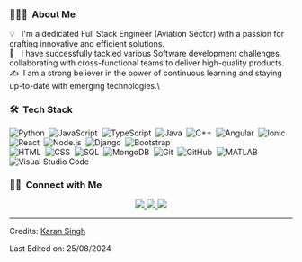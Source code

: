 <!-- ## 👋 &nbsp;Hey there! I'm Karan Singh -->

### 👨🏻‍💻 &nbsp;About Me

💡 &nbsp; I'm a dedicated Full Stack Engineer (Aviation Sector) with a passion for crafting innovative and efficient solutions.\
🌱 &nbsp; I have successfully tackled various Software development challenges, collaborating with cross-functional teams to deliver high-quality products.\
✍️ &nbsp;I am a strong believer in the power of continuous learning and staying up-to-date with emerging technologies.\

### 🛠 &nbsp;Tech Stack

![Python](https://img.shields.io/badge/-Python-05122A?style=flat&logo=python)&nbsp;
![JavaScript](https://img.shields.io/badge/-JavaScript-05122A?style=flat&logo=javascript)&nbsp;
![TypeScript](https://img.shields.io/badge/-TypeScript-05122A?style=flat&logo=typescript&logoColor=3178C6)&nbsp;
![Java](https://img.shields.io/badge/-Java-05122A?style=flat&logo=Java&logoColor=FFA518)&nbsp;
![C++](https://img.shields.io/badge/-C++-05122A?style=flat&logo=C%2B%2B&logoColor=00599C)&nbsp;
![Angular](https://img.shields.io/badge/-Angular-05122A?style=flat&logo=angular&logoColor=DD0031)&nbsp;
![Ionic](https://img.shields.io/badge/-Ionic-05122A?style=flat&logo=ionic&logoColor=3880FF)&nbsp;
![React](https://img.shields.io/badge/-React-05122A?style=flat&logo=react)&nbsp;
![Node.js](https://img.shields.io/badge/-Node.js-05122A?style=flat&logo=node.js)&nbsp;
![Django](https://img.shields.io/badge/-Django-05122A?style=flat&logo=django&logoColor=092E20)&nbsp;
![Bootstrap](https://img.shields.io/badge/-Bootstrap-05122A?style=flat&logo=bootstrap&logoColor=563D7C)\
![HTML](https://img.shields.io/badge/-HTML-05122A?style=flat&logo=HTML5)&nbsp;
![CSS](https://img.shields.io/badge/-CSS-05122A?style=flat&logo=CSS3&logoColor=1572B6)&nbsp;
![SQL](https://img.shields.io/badge/-SQL-05122A?style=flat&logo=MySQL)&nbsp;
![MongoDB](https://img.shields.io/badge/-MongoDB-05122A?style=flat&logo=MongoDB)&nbsp;
![Git](https://img.shields.io/badge/-Git-05122A?style=flat&logo=git)&nbsp;
![GitHub](https://img.shields.io/badge/-GitHub-05122A?style=flat&logo=github)&nbsp;
![MATLAB](https://img.shields.io/badge/-MATLAB-05122A?style=flat&logo=mathworks&logoColor=0076A8)&nbsp;
![Visual Studio Code](https://img.shields.io/badge/-Visual%20Studio%20Code-05122A?style=flat&logo=visual-studio-code&logoColor=007ACC)&nbsp;

### 🤝🏻 &nbsp;Connect with Me

<p align="center">
<a href="https://www.linkedin.com/in/karan-singh-76bb7616b/">
  <img src="https://img.shields.io/badge/-Karan%20Singh-0077B5?style=flat&logo=Linkedin&logoColor=white"/>
</a>
<a href="mailto:karanns.aero19@gmail.com">
  <img src="https://img.shields.io/badge/-karanns.aero19@gmail.com-D14836?style=flat&logo=Gmail&logoColor=white"/>
</a>
<a href="https://x.com/KaranSi31368794">
  <img src="https://img.shields.io/badge/-Karan%20Singh-1DA1F2?style=flat&logo=Twitter&logoColor=white"/>
</a>  
</p>

-----
Credits: [Karan Singh](https://github.com/karanns19)

Last Edited on: 25/08/2024
